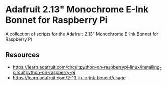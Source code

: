 # Adafruit 2.13" Monochrome E-Ink Bonnet for Raspberry Pi

A collection of scripts for the Adafruit 2.13" Monochrome E-Ink Bonnet for Raspberry Pi

## Resources
- https://learn.adafruit.com/circuitpython-on-raspberrypi-linux/installing-circuitpython-on-raspberry-pi
- https://learn.adafruit.com/2-13-in-e-ink-bonnet/usage
